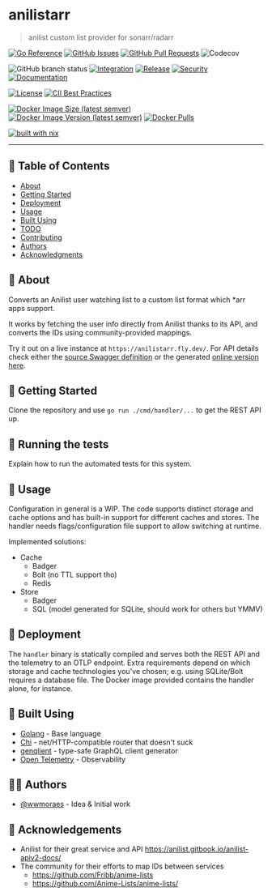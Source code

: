 # anilistarr

> anilist custom list provider for sonarr/radarr

[![Go Reference](https://pkg.go.dev/badge/github.com/wwmoraes/anilistarr.svg)](https://pkg.go.dev/github.com/wwmoraes/anilistarr)
[![GitHub Issues](https://img.shields.io/github/issues/wwmoraes/anilistarr.svg)](https://github.com/wwmoraes/anilistarr/issues)
[![GitHub Pull Requests](https://img.shields.io/github/issues-pr/wwmoraes/anilistarr.svg)](https://github.com/wwmoraes/anilistarr/pulls)
![Codecov](https://img.shields.io/codecov/c/github/wwmoraes/anilistarr)

![GitHub branch status](https://img.shields.io/github/checks-status/wwmoraes/anilistarr/master)
[![Integration](https://github.com/wwmoraes/anilistarr/actions/workflows/integration.yml/badge.svg)](https://github.com/wwmoraes/anilistarr/actions/workflows/integration.yml)
[![Release](https://github.com/wwmoraes/anilistarr/actions/workflows/release.yml/badge.svg)](https://github.com/wwmoraes/anilistarr/actions/workflows/release.yml)
[![Security](https://github.com/wwmoraes/anilistarr/actions/workflows/security.yml/badge.svg)](https://github.com/wwmoraes/anilistarr/actions/workflows/security.yml)
[![Documentation](https://github.com/wwmoraes/anilistarr/actions/workflows/documentation.yml/badge.svg)](https://github.com/wwmoraes/anilistarr/actions/workflows/documentation.yml)

[![License](https://img.shields.io/badge/license-MIT-blue.svg)](/LICENSE)
[![CII Best Practices](https://bestpractices.coreinfrastructure.org/projects/7718/badge)](https://bestpractices.coreinfrastructure.org/projects/7718)

[![Docker Image Size (latest semver)](https://img.shields.io/docker/image-size/wwmoraes/anilistarr)](https://hub.docker.com/r/wwmoraes/anilistarr)
[![Docker Image Version (latest semver)](https://img.shields.io/docker/v/wwmoraes/anilistarr?label=image%20version)](https://hub.docker.com/r/wwmoraes/anilistarr)
[![Docker Pulls](https://img.shields.io/docker/pulls/wwmoraes/anilistarr)](https://hub.docker.com/r/wwmoraes/anilistarr)

[![built with nix](https://builtwithnix.org/badge.svg)](https://builtwithnix.org)

---

## 📝 Table of Contents

- [About](#-about)
- [Getting Started](#-getting-started)
- [Deployment](#-deployment)
- [Usage](#-usage)
- [Built Using](#-built-using)
- [TODO](./TODO.md)
- [Contributing](./CONTRIBUTING.md)
- [Authors](#-authors)
- [Acknowledgments](#-acknowledgements)

## 🧐 About

Converts an Anilist user watching list to a custom list format which *arr apps support.

It works by fetching the user info directly from Anilist thanks to its API, and
converts the IDs using community-provided mappings.

Try it out on a live instance at `https://anilistarr.fly.dev/`. For API details
check either the [source Swagger definition](./swagger.yaml) or the generated
[online version here][swagger-ui].

[swagger-ui]: https://editor-next.swagger.io/?url=https%3A%2F%2Fraw.githubusercontent.com%2Fwwmoraes%2Fanilistarr%2Fmaster%2Fswagger.yaml

## 🏁 Getting Started

Clone the repository and use `go run ./cmd/handler/...` to get the REST API up.

## 🔧 Running the tests

Explain how to run the automated tests for this system.

## 🎈 Usage

Configuration in general is a WIP. The code supports distinct storage and cache
options and has built-in support for different caches and stores. The handler
needs flags/configuration file support to allow switching at runtime.

Implemented solutions:

- Cache
  - Badger
  - Bolt (no TTL support tho)
  - Redis
- Store
  - Badger
  - SQL (model generated for SQLite, should work for others but YMMV)

## 🚀 Deployment

The `handler` binary is statically compiled and serves both the REST API and the
telemetry to an OTLP endpoint. Extra requirements depend on which storage and
cache technologies you've chosen; e.g. using SQLite/Bolt requires a database
file. The Docker image provided contains the handler alone, for instance.

## 🔧 Built Using

- [Golang](https://go.dev) - Base language
- [Chi](https://go-chi.io) - net/HTTP-compatible router that doesn't suck
- [genqlient](https://github.com/Khan/genqlient) - type-safe GraphQL client generator
- [Open Telemetry](https://opentelemetry.io) - Observability

## 🧑‍💻 Authors

- [@wwmoraes](https://github.com/wwmoraes) - Idea & Initial work

## 🎉 Acknowledgements

- Anilist for their great service and API <https://anilist.gitbook.io/anilist-apiv2-docs/>
- The community for their efforts to map IDs between services
  - <https://github.com/Fribb/anime-lists>
  - <https://github.com/Anime-Lists/anime-lists/>
